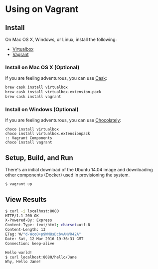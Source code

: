 # **Using on Vagrant**

## **Install**

On Mac OS X, Windows, or Linux, install the following:
   * [Virtualbox](https://www.virtualbox.org/wiki/Downloads)
   * [Vagrant](https://www.vagrantup.com/)

### **Install on Mac OS X (Optional)**

If you are feeling adventurous, you can use [Cask](https://caskroom.github.io/):
```bash
brew cask install virtualbox
brew cask install virtualbox-extension-pack
brew cask install vagrant
```

### **Install on Windows (Optional)**

If you are feeling adventurous, you can use [Chocolately](https://chocolatey.org/):

```batch
choco install virtualbox
choco install virtualbox.extensionpack
:: Vagrant Components
choco install vagrant
```

## **Setup, Build, and Run**

There's an initial download of the Ubuntu 14.04 image and downloading other components (Docker) used in provisioning the system.

```bash
$ vagrant up
```

## **View Results**


```bash
$ curl -i localhost:8080
HTTP/1.1 200 OK
X-Powered-By: Express
Content-Type: text/html; charset=utf-8
Content-Length: 13
ETag: W/"d-WcoO+p9WM8sDcbvANVR42A"
Date: Sat, 12 Mar 2016 19:36:31 GMT
Connection: keep-alive

Hello world!
$ curl localhost:8080/hello/Jane
Why, Hello Jane!
```
